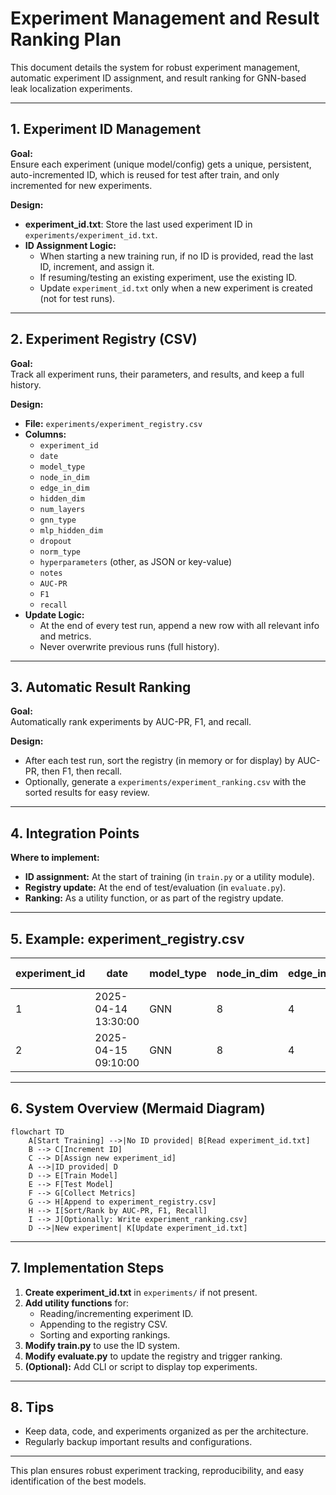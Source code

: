 # Experiment Management and Result Ranking Plan

This document details the system for robust experiment management, automatic experiment ID assignment, and result ranking for GNN-based leak localization experiments.

---

## 1. Experiment ID Management

**Goal:**  
Ensure each experiment (unique model/config) gets a unique, persistent, auto-incremented ID, which is reused for test after train, and only incremented for new experiments.

**Design:**
- **experiment_id.txt**: Store the last used experiment ID in `experiments/experiment_id.txt`.
- **ID Assignment Logic:**
  - When starting a new training run, if no ID is provided, read the last ID, increment, and assign it.
  - If resuming/testing an existing experiment, use the existing ID.
  - Update `experiment_id.txt` only when a new experiment is created (not for test runs).

---

## 2. Experiment Registry (CSV)

**Goal:**  
Track all experiment runs, their parameters, and results, and keep a full history.

**Design:**
- **File:** `experiments/experiment_registry.csv`
- **Columns:**
  - `experiment_id`
  - `date`
  - `model_type`
  - `node_in_dim`
  - `edge_in_dim`
  - `hidden_dim`
  - `num_layers`
  - `gnn_type`
  - `mlp_hidden_dim`
  - `dropout`
  - `norm_type`
  - `hyperparameters` (other, as JSON or key-value)
  - `notes`
  - `AUC-PR`
  - `F1`
  - `recall`
- **Update Logic:**
  - At the end of every test run, append a new row with all relevant info and metrics.
  - Never overwrite previous runs (full history).

---

## 3. Automatic Result Ranking

**Goal:**  
Automatically rank experiments by AUC-PR, F1, and recall.

**Design:**
- After each test run, sort the registry (in memory or for display) by AUC-PR, then F1, then recall.
- Optionally, generate a `experiments/experiment_ranking.csv` with the sorted results for easy review.

---

## 4. Integration Points

**Where to implement:**
- **ID assignment:** At the start of training (in `train.py` or a utility module).
- **Registry update:** At the end of test/evaluation (in `evaluate.py`).
- **Ranking:** As a utility function, or as part of the registry update.

---

## 5. Example: experiment_registry.csv

| experiment_id | date                | model_type | node_in_dim | edge_in_dim | hidden_dim | num_layers | gnn_type | mlp_hidden_dim | dropout | norm_type | hyperparameters | notes         | AUC-PR | F1   | recall |
|---------------|---------------------|------------|-------------|-------------|------------|------------|----------|---------------|---------|-----------|-----------------|---------------|--------|------|--------|
| 1             | 2025-04-14 13:30:00 | GNN        | 8           | 4           | 128        | 3          | gine     | 128           | 0.3     | layer     | {"lr":0.001}    | baseline run  | 0.82   | 0.76 | 0.80   |
| 2             | 2025-04-15 09:10:00 | GNN        | 8           | 4           | 256        | 4          | nnconv   | 128           | 0.2     | batch     | {"lr":0.0005}   | more layers   | 0.85   | 0.78 | 0.83   |

---

## 6. System Overview (Mermaid Diagram)

```mermaid
flowchart TD
    A[Start Training] -->|No ID provided| B[Read experiment_id.txt]
    B --> C[Increment ID]
    C --> D[Assign new experiment_id]
    A -->|ID provided| D
    D --> E[Train Model]
    E --> F[Test Model]
    F --> G[Collect Metrics]
    G --> H[Append to experiment_registry.csv]
    H --> I[Sort/Rank by AUC-PR, F1, Recall]
    I --> J[Optionally: Write experiment_ranking.csv]
    D -->|New experiment| K[Update experiment_id.txt]
```

---

## 7. Implementation Steps

1. **Create experiment_id.txt** in `experiments/` if not present.
2. **Add utility functions** for:
   - Reading/incrementing experiment ID.
   - Appending to the registry CSV.
   - Sorting and exporting rankings.
3. **Modify train.py** to use the ID system.
4. **Modify evaluate.py** to update the registry and trigger ranking.
5. **(Optional):** Add CLI or script to display top experiments.

---

## 8. Tips

- Keep data, code, and experiments organized as per the architecture.
- Regularly backup important results and configurations.

---

This plan ensures robust experiment tracking, reproducibility, and easy identification of the best models.
